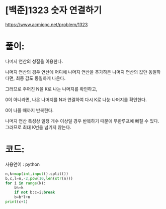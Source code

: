 # [백준]1323 숫자 연결하기


https://www.acmicpc.net/problem/1323

# 풀이:

나머지 연산의 성질을 이용한다.

나머지 연산의 경우 연산에 어디에 나머지 연산을 추가하든 나머지 연산의 값만 동일하다면, 최종 값도 동일하게 나온다.

그러므로 주어진 N을 K로 나눈 나머지를 확인하고,

0이 아니라면, 나온 나머지를 N과 연결하여 다시 K로 나눈 나머지를 확인한다.

0이 나올 때까지 반복한다.

나머지 연산 특성상 일정 개수 이상일 경우 반복하기 때문에 무한루프에 빠질 수 있다. 그러므로 최대 K번을 넘기지 않는다.





# **코드:** 

사용언어 :  python

```python
n,k=map(int,input().split())
b,c,l=n,-2,pow(10,len(str(n)))
for i in range(k):
    b%=k
    if not b:c=i;break
    b=b*l+n
print(c+1)
```
